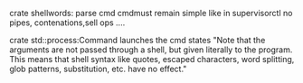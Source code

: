 crate shellwords: parse cmd
cmdmust remain simple like in supervisorctl
no pipes, contenations,sell ops ....

crate std::process:Command launches the cmd 
states
"Note that the arguments are not passed through a shell, but given literally to the program. This means that shell syntax like quotes, escaped characters, word splitting, glob patterns, substitution, etc. have no effect."
